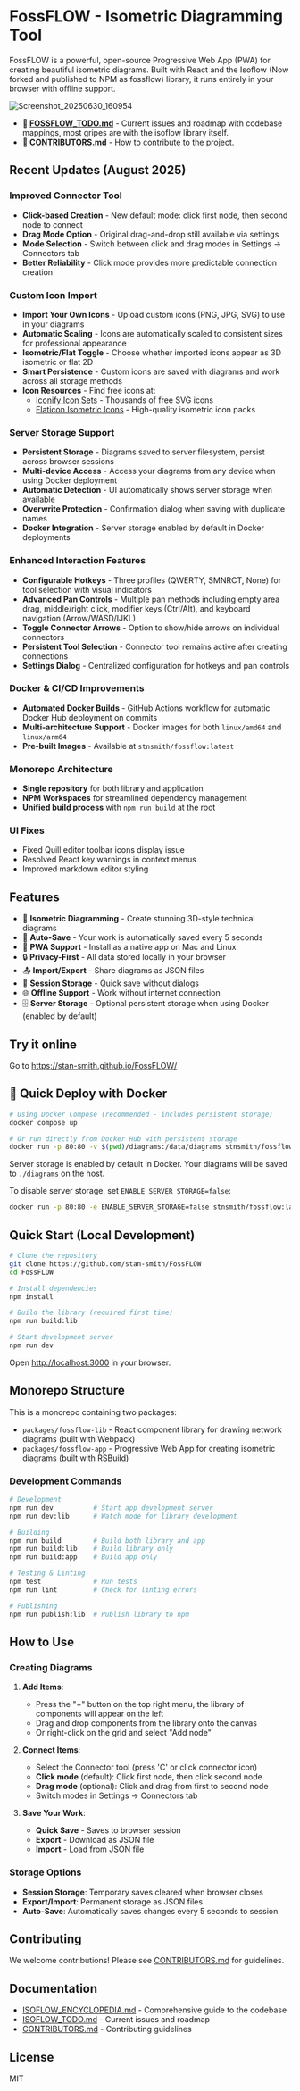 # FossFLOW - Isometric Diagramming Tool

FossFLOW is a powerful, open-source Progressive Web App (PWA) for creating beautiful isometric diagrams. Built with React and the Isoflow (Now forked and published to NPM as fossflow) library, it runs entirely in your browser with offline support.

![Screenshot_20250630_160954](https://github.com/user-attachments/assets/e7f254ad-625f-4b8a-8efc-5293b5be9d55)

- **📝 [FOSSFLOW_TODO.md](https://github.com/stan-smith/FossFLOW/blob/main/ISOFLOW_TODO.md)** - Current issues and roadmap with codebase mappings, most gripes are with the isoflow library itself.
- **🤝 [CONTRIBUTORS.md](https://github.com/stan-smith/FossFLOW/blob/main/CONTRIBUTORS.md)** - How to contribute to the project.

## Recent Updates (August 2025)

### Improved Connector Tool
- **Click-based Creation** - New default mode: click first node, then second node to connect
- **Drag Mode Option** - Original drag-and-drop still available via settings
- **Mode Selection** - Switch between click and drag modes in Settings → Connectors tab
- **Better Reliability** - Click mode provides more predictable connection creation

### Custom Icon Import
- **Import Your Own Icons** - Upload custom icons (PNG, JPG, SVG) to use in your diagrams
- **Automatic Scaling** - Icons are automatically scaled to consistent sizes for professional appearance
- **Isometric/Flat Toggle** - Choose whether imported icons appear as 3D isometric or flat 2D
- **Smart Persistence** - Custom icons are saved with diagrams and work across all storage methods
- **Icon Resources** - Find free icons at:
  - [Iconify Icon Sets](https://icon-sets.iconify.design/) - Thousands of free SVG icons
  - [Flaticon Isometric Icons](https://www.flaticon.com/free-icons/isometric) - High-quality isometric icon packs

### Server Storage Support
- **Persistent Storage** - Diagrams saved to server filesystem, persist across browser sessions
- **Multi-device Access** - Access your diagrams from any device when using Docker deployment
- **Automatic Detection** - UI automatically shows server storage when available
- **Overwrite Protection** - Confirmation dialog when saving with duplicate names
- **Docker Integration** - Server storage enabled by default in Docker deployments

### Enhanced Interaction Features
- **Configurable Hotkeys** - Three profiles (QWERTY, SMNRCT, None) for tool selection with visual indicators
- **Advanced Pan Controls** - Multiple pan methods including empty area drag, middle/right click, modifier keys (Ctrl/Alt), and keyboard navigation (Arrow/WASD/IJKL)
- **Toggle Connector Arrows** - Option to show/hide arrows on individual connectors
- **Persistent Tool Selection** - Connector tool remains active after creating connections
- **Settings Dialog** - Centralized configuration for hotkeys and pan controls

### Docker & CI/CD Improvements
- **Automated Docker Builds** - GitHub Actions workflow for automatic Docker Hub deployment on commits
- **Multi-architecture Support** - Docker images for both `linux/amd64` and `linux/arm64`
- **Pre-built Images** - Available at `stnsmith/fossflow:latest`

### Monorepo Architecture
- **Single repository** for both library and application
- **NPM Workspaces** for streamlined dependency management
- **Unified build process** with `npm run build` at the root

### UI Fixes
- Fixed Quill editor toolbar icons display issue
- Resolved React key warnings in context menus
- Improved markdown editor styling

## Features

- 🎨 **Isometric Diagramming** - Create stunning 3D-style technical diagrams
- 💾 **Auto-Save** - Your work is automatically saved every 5 seconds
- 📱 **PWA Support** - Install as a native app on Mac and Linux
- 🔒 **Privacy-First** - All data stored locally in your browser
- 📤 **Import/Export** - Share diagrams as JSON files
- 🎯 **Session Storage** - Quick save without dialogs
- 🌐 **Offline Support** - Work without internet connection
- 🗄️ **Server Storage** - Optional persistent storage when using Docker (enabled by default)

## Try it online

Go to https://stan-smith.github.io/FossFLOW/

## 🐳 Quick Deploy with Docker

```bash
# Using Docker Compose (recommended - includes persistent storage)
docker compose up

# Or run directly from Docker Hub with persistent storage
docker run -p 80:80 -v $(pwd)/diagrams:/data/diagrams stnsmith/fossflow:latest
```

Server storage is enabled by default in Docker. Your diagrams will be saved to `./diagrams` on the host.

To disable server storage, set `ENABLE_SERVER_STORAGE=false`:
```bash
docker run -p 80:80 -e ENABLE_SERVER_STORAGE=false stnsmith/fossflow:latest
```

## Quick Start (Local Development)

```bash
# Clone the repository
git clone https://github.com/stan-smith/FossFLOW
cd FossFLOW

# Install dependencies
npm install

# Build the library (required first time)
npm run build:lib

# Start development server
npm run dev
```

Open [http://localhost:3000](http://localhost:3000) in your browser.

## Monorepo Structure

This is a monorepo containing two packages:

- `packages/fossflow-lib` - React component library for drawing network diagrams (built with Webpack)
- `packages/fossflow-app` - Progressive Web App for creating isometric diagrams (built with RSBuild)

### Development Commands

```bash
# Development
npm run dev          # Start app development server
npm run dev:lib      # Watch mode for library development

# Building
npm run build        # Build both library and app
npm run build:lib    # Build library only
npm run build:app    # Build app only

# Testing & Linting
npm test             # Run tests
npm run lint         # Check for linting errors

# Publishing
npm run publish:lib  # Publish library to npm
```

## How to Use

### Creating Diagrams

1. **Add Items**:
   - Press the "+" button on the top right menu, the library of components will appear on the left
   - Drag and drop components from the library onto the canvas
   - Or right-click on the grid and select "Add node"

2. **Connect Items**: 
   - Select the Connector tool (press 'C' or click connector icon)
   - **Click mode** (default): Click first node, then click second node
   - **Drag mode** (optional): Click and drag from first to second node
   - Switch modes in Settings → Connectors tab

3. **Save Your Work**:
   - **Quick Save** - Saves to browser session
   - **Export** - Download as JSON file
   - **Import** - Load from JSON file

### Storage Options

- **Session Storage**: Temporary saves cleared when browser closes
- **Export/Import**: Permanent storage as JSON files
- **Auto-Save**: Automatically saves changes every 5 seconds to session

## Contributing

We welcome contributions! Please see [CONTRIBUTORS.md](CONTRIBUTORS.md) for guidelines.

## Documentation

- [ISOFLOW_ENCYCLOPEDIA.md](ISOFLOW_ENCYCLOPEDIA.md) - Comprehensive guide to the codebase
- [ISOFLOW_TODO.md](ISOFLOW_TODO.md) - Current issues and roadmap
- [CONTRIBUTORS.md](CONTRIBUTORS.md) - Contributing guidelines

## License

MIT